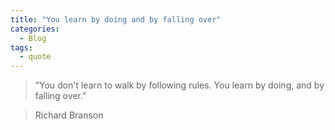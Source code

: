 ```yaml
---
title: "You learn by doing and by falling over"
categories:
  - Blog
tags:
  - quote
---
```



> “You don't learn to walk by following rules. You learn by doing, and by falling over.”

> Richard Branson 

